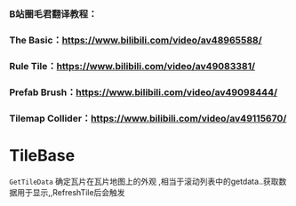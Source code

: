 ### B站圈毛君翻译教程：

### The Basic：<https://www.bilibili.com/video/av48965588/>

### Rule Tile：<https://www.bilibili.com/video/av49083381/>

### Prefab Brush：<https://www.bilibili.com/video/av49098444/>

### Tilemap Collider：<https://www.bilibili.com/video/av49115670/>

# TileBase

`GetTileData` 确定瓦片在瓦片地图上的外观 ,相当于滚动列表中的getdata..获取数据用于显示,,RefreshTile后会触发
